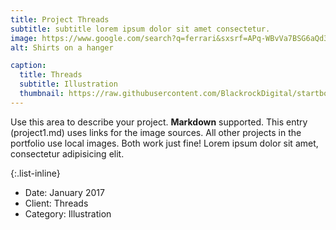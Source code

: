 ```yaml
---
title: Project Threads
subtitle: subtitle lorem ipsum dolor sit amet consectetur.
image: https://www.google.com/search?q=ferrari&sxsrf=APq-WBvVa7BSG6aQd3lJkE4kIatfaetY7A:1643999976452&source=lnms&tbm=isch&sa=X&ved=2ahUKEwiEl-2U2eb1AhVSPOwKHXYgD1oQ_AUoAXoECAEQAw&biw=1920&bih=929&dpr=1#imgrc=2Hpk9n2G3A0cBM
alt: Shirts on a hanger

caption:
  title: Threads
  subtitle: Illustration
  thumbnail: https://raw.githubusercontent.com/BlackrockDigital/startbootstrap-agency/master/src/assets/img/portfolio/01-thumbnail.jpg
---
```


Use this area to describe your project. **Markdown** supported. This entry (project1.md) uses links for the image sources. All other projects in the portfolio use local images. Both work just fine! Lorem ipsum dolor sit amet, consectetur adipisicing elit.

{:.list-inline}

- Date: January 2017
- Client: Threads
- Category: Illustration
